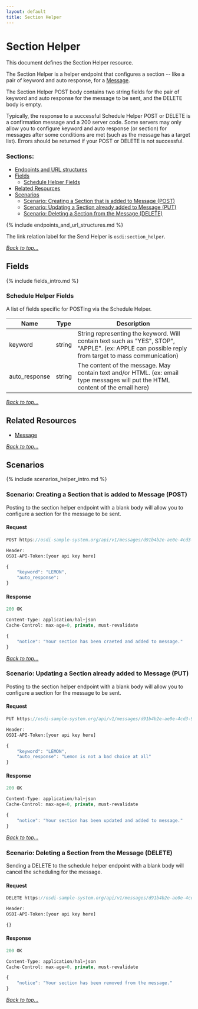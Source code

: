 ```yaml
---
layout: default
title: Section Helper
---
```


# Section Helper

This document defines the Section Helper resource. 

The Section Helper is a helper endpoint that configures a section -- like a pair of keyword and auto response, for a [Message](messages.html).

The Section Helper POST body contains two string fields for the pair of keyword and auto response for the message to be sent, and the DELETE body is empty.

Typically, the response to a successful Schedule Helper POST or DELETE is a confirmation message and a 200 server code. Some servers may only allow you to configure keyword and auto response (or section) for messages after some conditions are met (such as the message has a target list). Errors should be returned if your POST or DELETE is not successful.



### Sections:

* [Endpoints and URL structures](#endpoints-and-url-structures)
* [Fields](#fields)
    * [Schedule Helper Fields](#schedule-helper-fields)
* [Related Resources](#related-resources)
* [Scenarios](#scenarios)
    * [Scenario: Creating a Section that is added to Message (POST)](#scenario-creating-a-section-message-post)
    * [Scenario: Updating a Section already added to Message (PUT)](#scenario-editing-a-section-message-put)
    * [Scenario: Deleting a Section from the Message (DELETE)](#deleting-a-section-message-delete)


{% include endpoints_and_url_structures.md %}

The link relation label for the Send Helper is ```osdi:section_helper```.

_[Back to top...](#)_


## Fields

{% include fields_intro.md %}


### Schedule Helper Fields

A list of fields specific for POSTing via the Schedule Helper.

| Name          | Type      | Description
|-----------    |-----------|-----------
|keyword			|string		|String representing the keyword. Will contain text such as "YES", STOP", "APPLE". (ex: APPLE can possible reply from target to mass communication)
|auto_response		|string		|The content of the message. May contain text and/or HTML. (ex: email type messages will put the HTML content of the email here)

_[Back to top...](#)_


## Related Resources

* [Message](messages.html)

_[Back to top...](#)_


## Scenarios

{% include scenarios_helper_intro.md %}


### Scenario: Creating a Section that is added to Message (POST)

Posting to the section helper endpoint with a blank body will allow you to configure a section for the message to be sent.

#### Request

```javascript
POST https://osdi-sample-system.org/api/v1/messages/d91b4b2e-ae0e-4cd3-9ed7-d0ec501b0bc3/section

Header:
OSDI-API-Token:[your api key here]

{
    "keyword": "LEMON",
 	"auto_response":    
}
```

#### Response

```javascript
200 OK

Content-Type: application/hal+json
Cache-Control: max-age=0, private, must-revalidate

{
    "notice": "Your section has been craeted and added to message."
}
```

_[Back to top...](#)_

### Scenario: Updating a Section already added to Message (PUT)

Posting to the section helper endpoint with a blank body will allow you to configure a section for the message to be sent.

#### Request

```javascript
PUT https://osdi-sample-system.org/api/v1/messages/d91b4b2e-ae0e-4cd3-9ed7-d0ec501b0bc3/section

Header:
OSDI-API-Token:[your api key here]

{
    "keyword": "LEMON",
 	"auto_response": "Lemon is not a bad choice at all"   
}
```

#### Response

```javascript
200 OK

Content-Type: application/hal+json
Cache-Control: max-age=0, private, must-revalidate

{
    "notice": "Your section has been updated and added to message."
}
```

_[Back to top...](#)_

### Scenario: Deleting a Section from the Message (DELETE)

Sending a DELETE to the schedule helper endpoint with a blank body will cancel the scheduling for the message.


#### Request

```javascript
DELETE https://osdi-sample-system.org/api/v1/messages/d91b4b2e-ae0e-4cd3-9ed7-d0ec501b0bc3/section

Header:
OSDI-API-Token:[your api key here]

{}
```

#### Response

```javascript
200 OK

Content-Type: application/hal+json
Cache-Control: max-age=0, private, must-revalidate

{
    "notice": "Your section has been removed from the message."
}
```

_[Back to top...](#)_